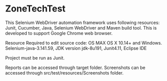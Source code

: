 # ZoneTechTest
This Selenium WebDriver automation framework uses following resources: Junit, Cucumber, Java, Selenium WebDriver and Maven build tool.
This is developed to support Google Chrome web browser.

Resource Required to edit source code:
OS MAX OS X 10.14+ and Windows. Selenium-java-3.141.59, JDK version jdk-8u191, Junit4.11, Eclipse IDE

Project must be run as Junit.

Reports can be accessed through target folder.
Screenshots can be accessed through src/test/resources/Screenshots folder.

